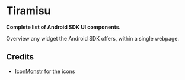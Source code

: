 # Tiramisu

**Complete list of Android SDK UI components.**

Overview any widget the Android SDK offers, within a single webpage.

## Credits

* [IconMonstr](iconmonstr.com) for the icons
